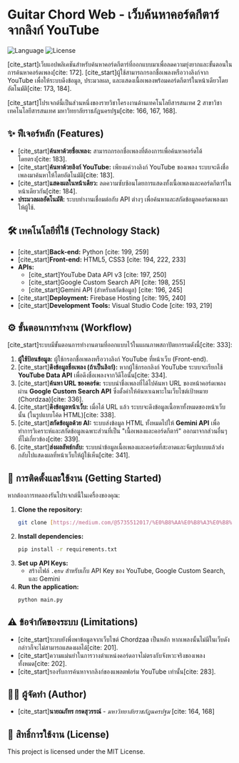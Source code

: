# Guitar Chord Web - เว็บค้นหาคอร์ดกีตาร์จากลิงก์ YouTube

![Language](https://img.shields.io/badge/Language-Python-blue.svg)
![License](https://img.shields.io/badge/License-MIT-green.svg)

[cite_start]เว็บแอปพลิเคชันสำหรับค้นหาคอร์ดกีตาร์ที่ออกแบบมาเพื่อลดความยุ่งยากและขั้นตอนในการค้นหาคอร์ดเพลง[cite: 172]. [cite_start]ผู้ใช้สามารถกรอกชื่อเพลงหรือวางลิงก์จาก YouTube เพื่อให้ระบบดึงข้อมูล, ประมวลผล, และแสดงเนื้อเพลงพร้อมคอร์ดกีตาร์ในหน้าเดียวโดยอัตโนมัติ[cite: 173, 184].

[cite_start]โปรเจกต์นี้เป็นส่วนหนึ่งของรายวิชาโครงงานด้านเทคโนโลยีสารสนเทศ 2 สาขาวิชาเทคโนโลยีสารสนเทศ มหาวิทยาลัยราชภัฏนครปฐม[cite: 166, 167, 168].

## ✨ ฟีเจอร์หลัก (Features)

- [cite_start]**ค้นหาด้วยชื่อเพลง:** สามารถกรอกชื่อเพลงที่ต้องการเพื่อค้นหาคอร์ดได้โดยตรง[cite: 183].
- [cite_start]**ค้นหาด้วยลิงก์ YouTube:** เพียงแค่วางลิงก์ YouTube ของเพลง ระบบจะดึงชื่อเพลงมาค้นหาให้โดยอัตโนมัติ[cite: 183].
- [cite_start]**แสดงผลในหน้าเดียว:** ลดความซับซ้อนโดยการแสดงทั้งเนื้อเพลงและคอร์ดกีตาร์ในหน้าเดียวกัน[cite: 184].
- **ประมวลผลอัตโนมัติ:** ระบบทำงานเชื่อมต่อกับ API ต่างๆ เพื่อค้นหาและสกัดข้อมูลคอร์ดเพลงมาให้ผู้ใช้.

## 🛠️ เทคโนโลยีที่ใช้ (Technology Stack)

- [cite_start]**Back-end:** Python [cite: 199, 259]
- [cite_start]**Front-end:** HTML5, CSS3 [cite: 194, 222, 233]
- **APIs:**
    - [cite_start]YouTube Data API v3 [cite: 197, 250]
    - [cite_start]Google Custom Search API [cite: 198, 255]
    - [cite_start]Gemini API (สำหรับสกัดข้อมูล) [cite: 196, 245]
- [cite_start]**Deployment:** Firebase Hosting [cite: 195, 240]
- [cite_start]**Development Tools:** Visual Studio Code [cite: 193, 219]

## ⚙️ ขั้นตอนการทำงาน (Workflow)

[cite_start]ระบบมีขั้นตอนการทำงานตามที่ออกแบบไว้ในแผนภาพสถาปัตยกรรมดังนี้[cite: 333]:

1.  **ผู้ใช้ป้อนข้อมูล:** ผู้ใช้กรอกชื่อเพลงหรือวางลิงก์ YouTube ที่หน้าเว็บ (Front-end).
2.  [cite_start]**ดึงข้อมูลชื่อเพลง (ถ้าเป็นลิงก์):** หากผู้ใช้กรอกลิงก์ YouTube ระบบจะเรียกใช้ **YouTube Data API** เพื่อดึงชื่อเพลงจากวิดีโอนั้น[cite: 334].
3.  [cite_start]**ค้นหา URL ของคอร์ด:** ระบบนำชื่อเพลงที่ได้ไปค้นหา URL ของหน้าคอร์ดเพลงผ่าน **Google Custom Search API** ซึ่งตั้งค่าให้ค้นหาเฉพาะในเว็บไซต์เป้าหมาย (Chordzaa)[cite: 336].
4.  [cite_start]**ดึงข้อมูลหน้าเว็บ:** เมื่อได้ URL แล้ว ระบบจะดึงข้อมูลเนื้อหาทั้งหมดของหน้าเว็บนั้น (ในรูปแบบโค้ด HTML)[cite: 338].
5.  [cite_start]**สกัดข้อมูลด้วย AI:** ระบบส่งข้อมูล HTML ทั้งหมดไปให้ **Gemini API** เพื่อทำการวิเคราะห์และสกัดข้อมูลเฉพาะส่วนที่เป็น "เนื้อเพลงและคอร์ดกีตาร์" ออกมาจากส่วนอื่นๆ ที่ไม่เกี่ยวข้อง[cite: 339].
6.  [cite_start]**ส่งผลลัพธ์กลับ:** ระบบนำข้อมูลเนื้อเพลงและคอร์ดที่สะอาดและจัดรูปแบบแล้วส่งกลับไปแสดงผลที่หน้าเว็บให้ผู้ใช้เห็น[cite: 341].

## 🚀 การติดตั้งและใช้งาน (Getting Started)

หากต้องการทดลองรันโปรเจกต์นี้ในเครื่องของคุณ:

1.  **Clone the repository:**
    ```bash
    git clone [https://medium.com/@5735512017/%E0%B8%AA%E0%B8%A3%E0%B8%B8%E0%B8%9B-github-%E0%B8%97%E0%B8%B5%E0%B9%88%E0%B8%88%E0%B8%B3%E0%B9%80%E0%B8%9B%E0%B9%87%E0%B8%99%E0%B8%95%E0%B9%89%E0%B8%AD%E0%B8%87%E0%B8%A3%E0%B8%B9%E0%B9%89-fd0df64cada0](https://medium.com/@5735512017/%E0%B8%AA%E0%B8%A3%E0%B8%B8%E0%B8%9B-github-%E0%B8%97%E0%B8%B5%E0%B9%88%E0%B8%88%E0%B8%B3%E0%B9%80%E0%B8%9B%E0%B9%87%E0%B8%99%E0%B8%95%E0%B9%89%E0%B8%AD%E0%B8%87%E0%B8%A3%E0%B8%B9%E0%B9%89-fd0df64cada0)
    ```
2.  **Install dependencies:**
    ```bash
    pip install -r requirements.txt
    ```
3.  **Set up API Keys:**
    - สร้างไฟล์ `.env` สำหรับเก็บ API Key ของ YouTube, Google Custom Search, และ Gemini
4.  **Run the application:**
    ```bash
    python main.py
    ```

## ⚠️ ข้อจำกัดของระบบ (Limitations)

- [cite_start]ระบบยังพึ่งพาข้อมูลจากเว็บไซต์ Chordzaa เป็นหลัก หากเพลงนั้นไม่มีในเว็บดังกล่าวก็จะไม่สามารถแสดงผลได้[cite: 201].
- [cite_start]ความแม่นยำในการวางตำแหน่งคอร์ดอาจไม่ตรงกับจังหวะจริงของเพลงทั้งหมด[cite: 202].
- [cite_start]รองรับการค้นหาจากลิงก์ของแพลตฟอร์ม YouTube เท่านั้น[cite: 283].

## 👨‍💻 ผู้จัดทำ (Author)

- [cite_start]**นายณภัทร กรดสุวรรณ์** - *มหาวิทยาลัยราชภัฏนครปฐม* [cite: 164, 168]

## 📄 สิทธิ์การใช้งาน (License)

This project is licensed under the MIT License.
